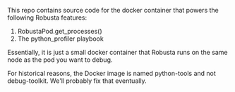 This repo contains source code for the docker container that powers the following Robusta features:

1. RobustaPod.get_processes()
2. The python_profiler playbook

Essentially, it is just a small docker container that Robusta runs on the same node as the pod you want to debug.

For historical reasons, the Docker image is named python-tools and not debug-toolkit. We'll probably fix that eventually.